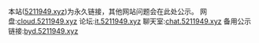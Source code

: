 本站([5211949.xyz](https://5211949.xyz))为永久链接，其他网站问题会在此处公示。
网盘:[cloud.5211949.xyz](https://cloud.5211949.xyz)
论坛:[it.5211949.xyz](https://it.5211949.xyz)
聊天室:[chat.5211949.xyz](https://chat.5211949.xyz)
备用公示链接:[byd.5211949.xyz](https://byd.5211949.xyz)